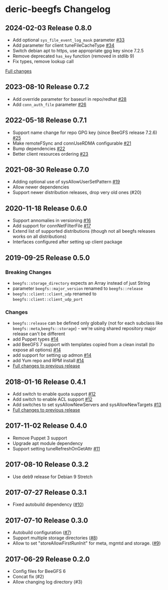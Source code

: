# deric-beegfs Changelog

## 2024-02-03 Release 0.8.0

- Add optional `sys_file_event_log_mask` parameter  [#33](https://github.com/deric/puppet-beegfs/pull/33)
- Add parameter for client tuneFileCacheType [#34](https://github.com/deric/puppet-beegfs/pull/34)
- Switch debian apt to https, use appropriate gpg key since 7.2.5
- Remove deprecated `has_key` function (removed in stdlib 9)
- Fix types, remove lookup call

[Full changes](https://github.com/deric/puppet-beegfs/compare/v0.7.2...v0.8.0)


## 2023-08-10 Release 0.7.2

- Add override parameter for baseurl in repo/redhat [#28](https://github.com/deric/puppet-beegfs/pull/28)
- Add `conn_auth_file` parameter [#26](https://github.com/deric/puppet-beegfs/pull/26)


## 2022-05-18 Release 0.7.1

- Support name change for repo GPG key (since BeeGFS release 7.2.6) [#25](https://github.com/deric/puppet-beegfs/pull/25)
- Make remoteFSync and connUseRDMA configurable [#21](https://github.com/deric/puppet-beegfs/pull/21)
- Bump dependencies [#22](https://github.com/deric/puppet-beegfs/pull/22)
- Better client resources ordering [#23](https://github.com/deric/puppet-beegfs/pull/23)

## 2021-08-30 Release 0.7.0

- Adding optional use of  sysAllowUserSetPattern [#19](https://github.com/deric/puppet-beegfs/pull/19)
- Allow newer dependencies
- Support newer distribution releases, drop very old ones (#20)

## 2020-11-18 Release 0.6.0

- Support annomalies in versioning [#16](https://github.com/deric/puppet-beegfs/pull/16)
- Add support for connNetFilterFile [#17](https://github.com/deric/puppet-beegfs/pull/17)
- Extend list of supported distributions (though not all beegfs releases works on all distributions)
- Interfaces configured after setting up client package

## 2019-09-25 Release 0.5.0

### Breaking Changes

- `beegfs::storage_directory` expects an Array instead of just String
- parameter `beegfs::major_version` renamed to `beegfs::release`
- `beegfs::client::client_udp` renamed to `beegfs::client::client_udp_port`

### Changes

- `beegfs::release` can be defined only globally (not for each subclass like `beegfs::meta`,`beegfs::storage`) - we're using shared repository major release can't be different
- add Puppet types [#14](https://github.com/deric/puppet-beegfs/pull/14)
- add BeeGFS 7 support with templates copied from a clean install (to expose all options) [#14](https://github.com/deric/puppet-beegfs/pull/14)
- add support for setting up admon [#14](https://github.com/deric/puppet-beegfs/pull/14)
- add Yum repo and RPM install [#14](https://github.com/deric/puppet-beegfs/pull/14)
- [Full changes to previous release](https://github.com/deric/puppet-beegfs/compare/v0.4.1...v0.5.0)

## 2018-01-16 Release 0.4.1

- Add switch to enable quota support [#12](https://github.com/deric/puppet-beegfs/pull/12)
- Add switch to enable ACL support [#12](https://github.com/deric/puppet-beegfs/pull/12)
- Add switches to set sysAllowNewServers and sysAllowNewTargets [#13](https://github.com/deric/puppet-beegfs/pull/13)
- [Full changes to previous release](https://github.com/deric/puppet-beegfs/compare/v0.4.0...v0.4.1)

## 2017-11-02 Release 0.4.0

- Remove Puppet 3 support
- Upgrade apt module dependency
- Support setting tuneRefreshOnGetAttr [#11](https://github.com/deric/puppet-beegfs/pull/11)

## 2017-08-10 Release 0.3.2

- Use deb9 release for Debian 9 Stretch

## 2017-07-27 Release 0.3.1

- Fixed autobuild dependency ([#10](https://github.com/deric/puppet-beegfs/pull/10))

## 2017-07-10 Release 0.3.0

- Autobuild configuration ([#7](https://github.com/deric/puppet-beegfs/pull/7))
- Support multiple storage directories ([#8](https://github.com/deric/puppet-beegfs/pull/8))
- Allow to set "storeAllowFirstRunInit" for meta, mgmtd and storage.
 ([#9](https://github.com/deric/puppet-beegfs/pull/9))

## 2017-06-29 Release 0.2.0

- Config files for BeeGFS 6
- Concat fix (#2)
- Allow changing log directory (#3)
